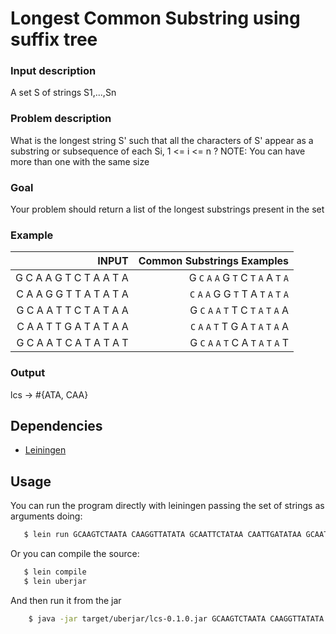 # Longest Common Substring using suffix tree 

### Input description

A set S of strings S1,...,Sn

### Problem description

What is the longest string S' such that all the characters of S' appear as a substring or subsequence of each Si, 1 <= i <= n ?
NOTE: You can have more than one with the same size

### Goal

Your problem should return a list of the longest substrings present in the set

### Example

|         INPUT            |        Common Substrings Examples         |
|-------------------------:|------------------------------------------:|
| G C A A G T C T A A T A  |  G `C` `A` `A` G `T` C `T` `A` A `T` `A`  |
| C A A G G T T A T A T A  |  `C` `A` `A` G G `T` T A `T` `A` `T` `A`  |
| G C A A T T C T A T A A  |  G `C` `A` `A` `T` T C `T` `A` `T` `A` A  |
| C A A T T G A T A T A A  |  `C` `A` `A` `T` T G A `T` `A` `T` `A` A  |
| G C A A T C A T A T A T  |  G `C` `A` `A` `T` C A `T` `A` `T` `A` T  |

### Output

lcs -> #{ATA, CAA}

## Dependencies

 * [Leiningen](http://leiningen.org/)

## Usage

You can run the program directly with leiningen passing the set of strings as arguments doing:

```bash
   $ lein run GCAAGTCTAATA CAAGGTTATATA GCAATTCTATAA CAATTGATATAA GCAATCATATAT
```

Or you can compile the source:

```bash
   $ lein compile
   $ lein uberjar
```

And then run it from the jar

```bash
    $ java -jar target/uberjar/lcs-0.1.0.jar GCAAGTCTAATA CAAGGTTATATA GCAATTCTATAA CAATTGATATAA GCAATCATATAT 
```